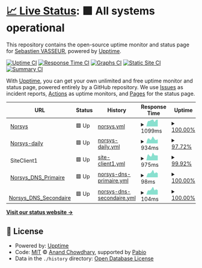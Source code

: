 # [📈 Live Status](https://svasseur.github.io/upptime): <!--live status--> **🟩 All systems operational**

This repository contains the open-source uptime monitor and status page for [Sebastien VASSEUR](https://svasseur.github.io/upptime), powered by [Upptime](https://github.com/upptime/upptime).

[![Uptime CI](https://github.com/svasseur/upptime/workflows/Uptime%20CI/badge.svg)](https://github.com/svasseur/upptime/actions?query=workflow%3A%22Uptime+CI%22)
[![Response Time CI](https://github.com/svasseur/upptime/workflows/Response%20Time%20CI/badge.svg)](https://github.com/svasseur/upptime/actions?query=workflow%3A%22Response+Time+CI%22)
[![Graphs CI](https://github.com/svasseur/upptime/workflows/Graphs%20CI/badge.svg)](https://github.com/svasseur/upptime/actions?query=workflow%3A%22Graphs+CI%22)
[![Static Site CI](https://github.com/svasseur/upptime/workflows/Static%20Site%20CI/badge.svg)](https://github.com/svasseur/upptime/actions?query=workflow%3A%22Static+Site+CI%22)
[![Summary CI](https://github.com/svasseur/upptime/workflows/Summary%20CI/badge.svg)](https://github.com/svasseur/upptime/actions?query=workflow%3A%22Summary+CI%22)

With [Upptime](https://upptime.js.org), you can get your own unlimited and free uptime monitor and status page, powered entirely by a GitHub repository. We use [Issues](https://github.com/svasseur/upptime/issues) as incident reports, [Actions](https://github.com/svasseur/upptime/actions) as uptime monitors, and [Pages](https://svasseur.github.io/upptime) for the status page.

<!--start: status pages-->
<!-- This summary is generated by Upptime (https://github.com/upptime/upptime) -->
<!-- Do not edit this manually, your changes will be overwritten -->
<!-- prettier-ignore -->
| URL | Status | History | Response Time | Uptime |
| --- | ------ | ------- | ------------- | ------ |
| <img alt="" src="https://icons.duckduckgo.com/ip3/www.norsys.fr.ico" height="13"> [Norsys](https://www.norsys.fr) | 🟩 Up | [norsys.yml](https://github.com/svasseur/upptime/commits/HEAD/history/norsys.yml) | <details><summary><img alt="Response time graph" src="./graphs/norsys/response-time-week.png" height="20"> 1099ms</summary><br><a href="https://svasseur.github.io/upptime/history/norsys"><img alt="Response time 1221" src="https://img.shields.io/endpoint?url=https%3A%2F%2Fraw.githubusercontent.com%2Fsvasseur%2Fupptime%2FHEAD%2Fapi%2Fnorsys%2Fresponse-time.json"></a><br><a href="https://svasseur.github.io/upptime/history/norsys"><img alt="24-hour response time 1252" src="https://img.shields.io/endpoint?url=https%3A%2F%2Fraw.githubusercontent.com%2Fsvasseur%2Fupptime%2FHEAD%2Fapi%2Fnorsys%2Fresponse-time-day.json"></a><br><a href="https://svasseur.github.io/upptime/history/norsys"><img alt="7-day response time 1099" src="https://img.shields.io/endpoint?url=https%3A%2F%2Fraw.githubusercontent.com%2Fsvasseur%2Fupptime%2FHEAD%2Fapi%2Fnorsys%2Fresponse-time-week.json"></a><br><a href="https://svasseur.github.io/upptime/history/norsys"><img alt="30-day response time 1221" src="https://img.shields.io/endpoint?url=https%3A%2F%2Fraw.githubusercontent.com%2Fsvasseur%2Fupptime%2FHEAD%2Fapi%2Fnorsys%2Fresponse-time-month.json"></a><br><a href="https://svasseur.github.io/upptime/history/norsys"><img alt="1-year response time 1221" src="https://img.shields.io/endpoint?url=https%3A%2F%2Fraw.githubusercontent.com%2Fsvasseur%2Fupptime%2FHEAD%2Fapi%2Fnorsys%2Fresponse-time-year.json"></a></details> | <details><summary><a href="https://svasseur.github.io/upptime/history/norsys">100.00%</a></summary><a href="https://svasseur.github.io/upptime/history/norsys"><img alt="All-time uptime 100.00%" src="https://img.shields.io/endpoint?url=https%3A%2F%2Fraw.githubusercontent.com%2Fsvasseur%2Fupptime%2FHEAD%2Fapi%2Fnorsys%2Fuptime.json"></a><br><a href="https://svasseur.github.io/upptime/history/norsys"><img alt="24-hour uptime 100.00%" src="https://img.shields.io/endpoint?url=https%3A%2F%2Fraw.githubusercontent.com%2Fsvasseur%2Fupptime%2FHEAD%2Fapi%2Fnorsys%2Fuptime-day.json"></a><br><a href="https://svasseur.github.io/upptime/history/norsys"><img alt="7-day uptime 100.00%" src="https://img.shields.io/endpoint?url=https%3A%2F%2Fraw.githubusercontent.com%2Fsvasseur%2Fupptime%2FHEAD%2Fapi%2Fnorsys%2Fuptime-week.json"></a><br><a href="https://svasseur.github.io/upptime/history/norsys"><img alt="30-day uptime 100.00%" src="https://img.shields.io/endpoint?url=https%3A%2F%2Fraw.githubusercontent.com%2Fsvasseur%2Fupptime%2FHEAD%2Fapi%2Fnorsys%2Fuptime-month.json"></a><br><a href="https://svasseur.github.io/upptime/history/norsys"><img alt="1-year uptime 100.00%" src="https://img.shields.io/endpoint?url=https%3A%2F%2Fraw.githubusercontent.com%2Fsvasseur%2Fupptime%2FHEAD%2Fapi%2Fnorsys%2Fuptime-year.json"></a></details>
| <img alt="" src="https://icons.duckduckgo.com/ip3/norsys-daily.norsys.fr.ico" height="13"> [Norsys-daily](https://norsys-daily.norsys.fr/) | 🟩 Up | [norsys-daily.yml](https://github.com/svasseur/upptime/commits/HEAD/history/norsys-daily.yml) | <details><summary><img alt="Response time graph" src="./graphs/norsys-daily/response-time-week.png" height="20"> 934ms</summary><br><a href="https://svasseur.github.io/upptime/history/norsys-daily"><img alt="Response time 998" src="https://img.shields.io/endpoint?url=https%3A%2F%2Fraw.githubusercontent.com%2Fsvasseur%2Fupptime%2FHEAD%2Fapi%2Fnorsys-daily%2Fresponse-time.json"></a><br><a href="https://svasseur.github.io/upptime/history/norsys-daily"><img alt="24-hour response time 854" src="https://img.shields.io/endpoint?url=https%3A%2F%2Fraw.githubusercontent.com%2Fsvasseur%2Fupptime%2FHEAD%2Fapi%2Fnorsys-daily%2Fresponse-time-day.json"></a><br><a href="https://svasseur.github.io/upptime/history/norsys-daily"><img alt="7-day response time 934" src="https://img.shields.io/endpoint?url=https%3A%2F%2Fraw.githubusercontent.com%2Fsvasseur%2Fupptime%2FHEAD%2Fapi%2Fnorsys-daily%2Fresponse-time-week.json"></a><br><a href="https://svasseur.github.io/upptime/history/norsys-daily"><img alt="30-day response time 998" src="https://img.shields.io/endpoint?url=https%3A%2F%2Fraw.githubusercontent.com%2Fsvasseur%2Fupptime%2FHEAD%2Fapi%2Fnorsys-daily%2Fresponse-time-month.json"></a><br><a href="https://svasseur.github.io/upptime/history/norsys-daily"><img alt="1-year response time 998" src="https://img.shields.io/endpoint?url=https%3A%2F%2Fraw.githubusercontent.com%2Fsvasseur%2Fupptime%2FHEAD%2Fapi%2Fnorsys-daily%2Fresponse-time-year.json"></a></details> | <details><summary><a href="https://svasseur.github.io/upptime/history/norsys-daily">97.72%</a></summary><a href="https://svasseur.github.io/upptime/history/norsys-daily"><img alt="All-time uptime 99.27%" src="https://img.shields.io/endpoint?url=https%3A%2F%2Fraw.githubusercontent.com%2Fsvasseur%2Fupptime%2FHEAD%2Fapi%2Fnorsys-daily%2Fuptime.json"></a><br><a href="https://svasseur.github.io/upptime/history/norsys-daily"><img alt="24-hour uptime 100.00%" src="https://img.shields.io/endpoint?url=https%3A%2F%2Fraw.githubusercontent.com%2Fsvasseur%2Fupptime%2FHEAD%2Fapi%2Fnorsys-daily%2Fuptime-day.json"></a><br><a href="https://svasseur.github.io/upptime/history/norsys-daily"><img alt="7-day uptime 97.72%" src="https://img.shields.io/endpoint?url=https%3A%2F%2Fraw.githubusercontent.com%2Fsvasseur%2Fupptime%2FHEAD%2Fapi%2Fnorsys-daily%2Fuptime-week.json"></a><br><a href="https://svasseur.github.io/upptime/history/norsys-daily"><img alt="30-day uptime 99.27%" src="https://img.shields.io/endpoint?url=https%3A%2F%2Fraw.githubusercontent.com%2Fsvasseur%2Fupptime%2FHEAD%2Fapi%2Fnorsys-daily%2Fuptime-month.json"></a><br><a href="https://svasseur.github.io/upptime/history/norsys-daily"><img alt="1-year uptime 99.27%" src="https://img.shields.io/endpoint?url=https%3A%2F%2Fraw.githubusercontent.com%2Fsvasseur%2Fupptime%2FHEAD%2Fapi%2Fnorsys-daily%2Fuptime-year.json"></a></details>
| <img alt="" src="https://icons.duckduckgo.com/ip3/null.ico" height="13"> SiteClient1 | 🟩 Up | [site-client1.yml](https://github.com/svasseur/upptime/commits/HEAD/history/site-client1.yml) | <details><summary><img alt="Response time graph" src="./graphs/site-client1/response-time-week.png" height="20"> 975ms</summary><br><a href="https://svasseur.github.io/upptime/history/site-client1"><img alt="Response time 1142" src="https://img.shields.io/endpoint?url=https%3A%2F%2Fraw.githubusercontent.com%2Fsvasseur%2Fupptime%2FHEAD%2Fapi%2Fsite-client1%2Fresponse-time.json"></a><br><a href="https://svasseur.github.io/upptime/history/site-client1"><img alt="24-hour response time 984" src="https://img.shields.io/endpoint?url=https%3A%2F%2Fraw.githubusercontent.com%2Fsvasseur%2Fupptime%2FHEAD%2Fapi%2Fsite-client1%2Fresponse-time-day.json"></a><br><a href="https://svasseur.github.io/upptime/history/site-client1"><img alt="7-day response time 975" src="https://img.shields.io/endpoint?url=https%3A%2F%2Fraw.githubusercontent.com%2Fsvasseur%2Fupptime%2FHEAD%2Fapi%2Fsite-client1%2Fresponse-time-week.json"></a><br><a href="https://svasseur.github.io/upptime/history/site-client1"><img alt="30-day response time 1142" src="https://img.shields.io/endpoint?url=https%3A%2F%2Fraw.githubusercontent.com%2Fsvasseur%2Fupptime%2FHEAD%2Fapi%2Fsite-client1%2Fresponse-time-month.json"></a><br><a href="https://svasseur.github.io/upptime/history/site-client1"><img alt="1-year response time 1142" src="https://img.shields.io/endpoint?url=https%3A%2F%2Fraw.githubusercontent.com%2Fsvasseur%2Fupptime%2FHEAD%2Fapi%2Fsite-client1%2Fresponse-time-year.json"></a></details> | <details><summary><a href="https://svasseur.github.io/upptime/history/site-client1">99.92%</a></summary><a href="https://svasseur.github.io/upptime/history/site-client1"><img alt="All-time uptime 99.80%" src="https://img.shields.io/endpoint?url=https%3A%2F%2Fraw.githubusercontent.com%2Fsvasseur%2Fupptime%2FHEAD%2Fapi%2Fsite-client1%2Fuptime.json"></a><br><a href="https://svasseur.github.io/upptime/history/site-client1"><img alt="24-hour uptime 99.43%" src="https://img.shields.io/endpoint?url=https%3A%2F%2Fraw.githubusercontent.com%2Fsvasseur%2Fupptime%2FHEAD%2Fapi%2Fsite-client1%2Fuptime-day.json"></a><br><a href="https://svasseur.github.io/upptime/history/site-client1"><img alt="7-day uptime 99.92%" src="https://img.shields.io/endpoint?url=https%3A%2F%2Fraw.githubusercontent.com%2Fsvasseur%2Fupptime%2FHEAD%2Fapi%2Fsite-client1%2Fuptime-week.json"></a><br><a href="https://svasseur.github.io/upptime/history/site-client1"><img alt="30-day uptime 99.80%" src="https://img.shields.io/endpoint?url=https%3A%2F%2Fraw.githubusercontent.com%2Fsvasseur%2Fupptime%2FHEAD%2Fapi%2Fsite-client1%2Fuptime-month.json"></a><br><a href="https://svasseur.github.io/upptime/history/site-client1"><img alt="1-year uptime 99.80%" src="https://img.shields.io/endpoint?url=https%3A%2F%2Fraw.githubusercontent.com%2Fsvasseur%2Fupptime%2FHEAD%2Fapi%2Fsite-client1%2Fuptime-year.json"></a></details>
| <img alt="" src="https://icons.duckduckgo.com/ip3/null.ico" height="13"> [Norsys_DNS_Primaire](ns1.norsys.fr) | 🟩 Up | [norsys-dns-primaire.yml](https://github.com/svasseur/upptime/commits/HEAD/history/norsys-dns-primaire.yml) | <details><summary><img alt="Response time graph" src="./graphs/norsys-dns-primaire/response-time-week.png" height="20"> 98ms</summary><br><a href="https://svasseur.github.io/upptime/history/norsys-dns-primaire"><img alt="Response time 109" src="https://img.shields.io/endpoint?url=https%3A%2F%2Fraw.githubusercontent.com%2Fsvasseur%2Fupptime%2FHEAD%2Fapi%2Fnorsys-dns-primaire%2Fresponse-time.json"></a><br><a href="https://svasseur.github.io/upptime/history/norsys-dns-primaire"><img alt="24-hour response time 85" src="https://img.shields.io/endpoint?url=https%3A%2F%2Fraw.githubusercontent.com%2Fsvasseur%2Fupptime%2FHEAD%2Fapi%2Fnorsys-dns-primaire%2Fresponse-time-day.json"></a><br><a href="https://svasseur.github.io/upptime/history/norsys-dns-primaire"><img alt="7-day response time 98" src="https://img.shields.io/endpoint?url=https%3A%2F%2Fraw.githubusercontent.com%2Fsvasseur%2Fupptime%2FHEAD%2Fapi%2Fnorsys-dns-primaire%2Fresponse-time-week.json"></a><br><a href="https://svasseur.github.io/upptime/history/norsys-dns-primaire"><img alt="30-day response time 109" src="https://img.shields.io/endpoint?url=https%3A%2F%2Fraw.githubusercontent.com%2Fsvasseur%2Fupptime%2FHEAD%2Fapi%2Fnorsys-dns-primaire%2Fresponse-time-month.json"></a><br><a href="https://svasseur.github.io/upptime/history/norsys-dns-primaire"><img alt="1-year response time 109" src="https://img.shields.io/endpoint?url=https%3A%2F%2Fraw.githubusercontent.com%2Fsvasseur%2Fupptime%2FHEAD%2Fapi%2Fnorsys-dns-primaire%2Fresponse-time-year.json"></a></details> | <details><summary><a href="https://svasseur.github.io/upptime/history/norsys-dns-primaire">100.00%</a></summary><a href="https://svasseur.github.io/upptime/history/norsys-dns-primaire"><img alt="All-time uptime 100.00%" src="https://img.shields.io/endpoint?url=https%3A%2F%2Fraw.githubusercontent.com%2Fsvasseur%2Fupptime%2FHEAD%2Fapi%2Fnorsys-dns-primaire%2Fuptime.json"></a><br><a href="https://svasseur.github.io/upptime/history/norsys-dns-primaire"><img alt="24-hour uptime 100.00%" src="https://img.shields.io/endpoint?url=https%3A%2F%2Fraw.githubusercontent.com%2Fsvasseur%2Fupptime%2FHEAD%2Fapi%2Fnorsys-dns-primaire%2Fuptime-day.json"></a><br><a href="https://svasseur.github.io/upptime/history/norsys-dns-primaire"><img alt="7-day uptime 100.00%" src="https://img.shields.io/endpoint?url=https%3A%2F%2Fraw.githubusercontent.com%2Fsvasseur%2Fupptime%2FHEAD%2Fapi%2Fnorsys-dns-primaire%2Fuptime-week.json"></a><br><a href="https://svasseur.github.io/upptime/history/norsys-dns-primaire"><img alt="30-day uptime 100.00%" src="https://img.shields.io/endpoint?url=https%3A%2F%2Fraw.githubusercontent.com%2Fsvasseur%2Fupptime%2FHEAD%2Fapi%2Fnorsys-dns-primaire%2Fuptime-month.json"></a><br><a href="https://svasseur.github.io/upptime/history/norsys-dns-primaire"><img alt="1-year uptime 100.00%" src="https://img.shields.io/endpoint?url=https%3A%2F%2Fraw.githubusercontent.com%2Fsvasseur%2Fupptime%2FHEAD%2Fapi%2Fnorsys-dns-primaire%2Fuptime-year.json"></a></details>
| <img alt="" src="https://icons.duckduckgo.com/ip3/null.ico" height="13"> [Norsys_DNS_Secondaire](ns2.norsys.fr) | 🟩 Up | [norsys-dns-secondaire.yml](https://github.com/svasseur/upptime/commits/HEAD/history/norsys-dns-secondaire.yml) | <details><summary><img alt="Response time graph" src="./graphs/norsys-dns-secondaire/response-time-week.png" height="20"> 104ms</summary><br><a href="https://svasseur.github.io/upptime/history/norsys-dns-secondaire"><img alt="Response time 114" src="https://img.shields.io/endpoint?url=https%3A%2F%2Fraw.githubusercontent.com%2Fsvasseur%2Fupptime%2FHEAD%2Fapi%2Fnorsys-dns-secondaire%2Fresponse-time.json"></a><br><a href="https://svasseur.github.io/upptime/history/norsys-dns-secondaire"><img alt="24-hour response time 91" src="https://img.shields.io/endpoint?url=https%3A%2F%2Fraw.githubusercontent.com%2Fsvasseur%2Fupptime%2FHEAD%2Fapi%2Fnorsys-dns-secondaire%2Fresponse-time-day.json"></a><br><a href="https://svasseur.github.io/upptime/history/norsys-dns-secondaire"><img alt="7-day response time 104" src="https://img.shields.io/endpoint?url=https%3A%2F%2Fraw.githubusercontent.com%2Fsvasseur%2Fupptime%2FHEAD%2Fapi%2Fnorsys-dns-secondaire%2Fresponse-time-week.json"></a><br><a href="https://svasseur.github.io/upptime/history/norsys-dns-secondaire"><img alt="30-day response time 114" src="https://img.shields.io/endpoint?url=https%3A%2F%2Fraw.githubusercontent.com%2Fsvasseur%2Fupptime%2FHEAD%2Fapi%2Fnorsys-dns-secondaire%2Fresponse-time-month.json"></a><br><a href="https://svasseur.github.io/upptime/history/norsys-dns-secondaire"><img alt="1-year response time 114" src="https://img.shields.io/endpoint?url=https%3A%2F%2Fraw.githubusercontent.com%2Fsvasseur%2Fupptime%2FHEAD%2Fapi%2Fnorsys-dns-secondaire%2Fresponse-time-year.json"></a></details> | <details><summary><a href="https://svasseur.github.io/upptime/history/norsys-dns-secondaire">100.00%</a></summary><a href="https://svasseur.github.io/upptime/history/norsys-dns-secondaire"><img alt="All-time uptime 100.00%" src="https://img.shields.io/endpoint?url=https%3A%2F%2Fraw.githubusercontent.com%2Fsvasseur%2Fupptime%2FHEAD%2Fapi%2Fnorsys-dns-secondaire%2Fuptime.json"></a><br><a href="https://svasseur.github.io/upptime/history/norsys-dns-secondaire"><img alt="24-hour uptime 100.00%" src="https://img.shields.io/endpoint?url=https%3A%2F%2Fraw.githubusercontent.com%2Fsvasseur%2Fupptime%2FHEAD%2Fapi%2Fnorsys-dns-secondaire%2Fuptime-day.json"></a><br><a href="https://svasseur.github.io/upptime/history/norsys-dns-secondaire"><img alt="7-day uptime 100.00%" src="https://img.shields.io/endpoint?url=https%3A%2F%2Fraw.githubusercontent.com%2Fsvasseur%2Fupptime%2FHEAD%2Fapi%2Fnorsys-dns-secondaire%2Fuptime-week.json"></a><br><a href="https://svasseur.github.io/upptime/history/norsys-dns-secondaire"><img alt="30-day uptime 100.00%" src="https://img.shields.io/endpoint?url=https%3A%2F%2Fraw.githubusercontent.com%2Fsvasseur%2Fupptime%2FHEAD%2Fapi%2Fnorsys-dns-secondaire%2Fuptime-month.json"></a><br><a href="https://svasseur.github.io/upptime/history/norsys-dns-secondaire"><img alt="1-year uptime 100.00%" src="https://img.shields.io/endpoint?url=https%3A%2F%2Fraw.githubusercontent.com%2Fsvasseur%2Fupptime%2FHEAD%2Fapi%2Fnorsys-dns-secondaire%2Fuptime-year.json"></a></details>

<!--end: status pages-->

[**Visit our status website →**](https://svasseur.github.io/upptime)

## 📄 License

- Powered by: [Upptime](https://github.com/upptime/upptime)
- Code: [MIT](./LICENSE) © [Anand Chowdhary](https://anandchowdhary.com), supported by [Pabio](https://pabio.com)
- Data in the `./history` directory: [Open Database License](https://opendatacommons.org/licenses/odbl/1-0/)
